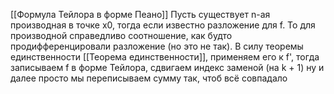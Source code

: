 [[Формула Тейлора в форме Пеано]]
Пусть существует n-ая производная в точке х0, тогда если известно разложение для f.
То для производной справедливо соотношение, как будто продифференцировали разложение (но это не так).
В силу теоремы единственности [[Теорема единственности]], применяем его к f', тогда записываем f в форме Тейлора, сдвигаем индекс заменой (на k + 1) ну и далее просто мы переписываем сумму так, чтоб всё совпадало
